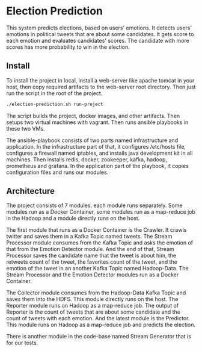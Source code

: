 # Election Prediction

This system predicts elections, based on users' emotions.
It detects users' emotions in political tweets that are about some candidates.
It gets score to each emotion and evaluates candidates' scores.
The candidate with more scores has more probability to win in the election.

## Install

To install the project in local, install a web-server like apache tomcat in your host,
then copy required artifacts to the web-server root directory. Then just run the script in the root of the project.

```bash
./election-prediction.sh run-project
```

The script builds the project, docker images, and other artifacts. Then setups two virtual machines with vagrant.
Then runs ansible playbooks in these two VMs.

The ansible-playbook consists of two parts named infrastructure and application.
In the infrastructure part of that, it configures /etc/hosts file, configures a firewall named iptables,
and installs java development kit in all machines.
Then installs redis, docker, zookeeper, kafka, hadoop, prometheus and grafana.
In the application part of the playbook, it copies configuration files and runs our modules.

## Architecture

The project consists of 7 modules. each module runs separately.
Some modules run as a Docker Container, some modules run as a map-reduce job in the Hadoop and
a module directly runs on the host.

The first module that runs as a Docker Container is the Crawler.
It crawls twitter and saves them in a Kafka Topic named tweets.
The Stream Processor module consumes from the Kafka Topic and asks the emotion of that from the Emotion Detector module.
And the end of that, Stream Processor saves the candidate name that the tweet is about him,
the retweets count of the tweet, the favorites count of the tweet, and the emotion of the tweet
in an another Kafka Topic named Hadoop-Data.
The Stream Processor and the Emotion Detector modules run as a Docker Container.

The Collector module consumes from the Hadoop-Data Kafka Topic and saves them into the HDFS.
This module directly runs on the host.
The Reporter module runs on Hadoop as a map-reduce job.
The output of Reporter is the count of tweets that are about some candidate and the count of tweets with each emotion.
And the latest module is the Predictor.
This module runs on Hadoop as a map-reduce job and predicts the election.

There is another module in the code-base named Stream Generator that is for our tests.
